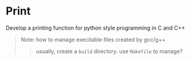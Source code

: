 
# Print
Develop a printing function for python style programming in C and C++

> Note: how to manage execitable files created by gcc/g++
>> usually, create a `build` directory. use `Makefile` to manage?
